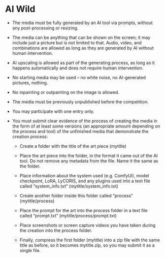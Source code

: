 # AI Wild

- The media must be fully generated by an AI tool via prompts, without any post-processing or resizing.

- The media can be anything that can be shown on the screen; it may include just a picture but is not limited to that. Audio, video, and combinations are allowed as long as they are generated by AI without human intervention.

- AI upscaling is allowed as part of the generating process, as long as it happens automatically and does not require human intervention.

- No starting media may be used – no white noise, no AI-generated pictures, nothing.

- No inpainting or outpainting on the image is allowed.

- The media must be previously unpublished before the competition.

- You may participate with one entry only.

- You must submit clear evidence of the process of creating the media in the form of at least some versions (an appropriate amount depending on the process and tool) of the unfinished media that demonstrate the creation process:

    - Create a folder with the title of the art piece (mytitle)

    - Place the art piece into the folder, in the format it came out of the AI tool. Do not remove any metadata from the file. Name it the same as the folder.

    - Place information about the system used (e.g. ComfyUI), model checkpoint, LoRA, LyCORIS, and any plugins used into a text file called “system_info.txt” (mytitle/system_info.txt)
    
    - Create another folder inside this folder called “process” (mytitle/process)

    - Place the prompt for the art into the process folder in a text file called “prompt.txt” (mytitle/process/prompt.txt)

    - Place screenshots or screen capture videos you have taken during the creation into the process folder.

    - Finally, compress the first folder (mytitle) into a zip file with the same title as before, so it becomes mytitle.zip, so you may submit it as a single file.